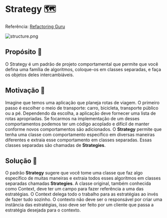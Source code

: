 ﻿# Strategy 🗺️

Referência: [Refactoring Guru](https://refactoring.guru/pt-br/design-patterns/strategy)

![structure.png](structure.png)

## Propósito 🧐

O Strategy é um padrão de projeto comportamental que permite que você defina uma família de algoritmos, coloque-os em
classes separadas, e faça os objetos deles intercambiáveis.

## Motivação 🫶

Imagine que temos uma aplicação que planeja rotas de viagem. O primeiro passo é escolher o meio de transporte: carro,
bicicleta, transporte público ou a pé. Dependendo da escolha, a aplicação deve fornecer uma lista de rotas apropriadas.
Se focarmos na implementação de um desses comportamentos podemos ter um código acoplado e difícil de manter conforme
novos comportamentos são adicionados.
O **Strategy** permite que tenha uma classe com comportamento específico em diversas maneiras diferentes e extraia esse
comportamento em classes separadas. Essas classes separadas são chamadas de **Strategies**.

## Solução 🤩

O padrão **Strategy** sugere que você tome uma classe que faz algo específico de muitas maneiras e extraia todos esses
algoritmos em classes separadas chamadas **Strategies**.
A classe original, também conhecida como Context, deve ter um campo para fazer referência a uma das estratégias. O
Context delega todo o trabalho para as estratégias ao invés de fazer tudo sozinho.
O contexto não deve ser o responsável por criar uma instância das estratégias, isso deve ser feito por um cliente que
passa a estratégia desejada para o contexto.